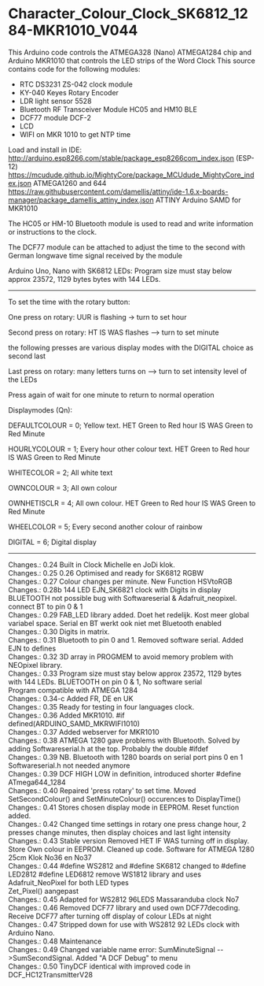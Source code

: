 # Character_Colour_Clock_SK6812_1284-MKR1010_V044
This Arduino code controls the ATMEGA328 (Nano) ATMEGA1284 chip and Arduino MKR1010 that controls the LED strips of the Word Clock
This source contains code for the following modules:  
- RTC DS3231 ZS-042 clock module
- KY-040 Keyes Rotary Encoder
- LDR light sensor 5528
- Bluetooth RF Transceiver Module HC05 and HM10 BLE
- DCF77 module DCF-2
- LCD
- WIFI on MKR 1010 to get NTP time

Load and install in IDE:
http://arduino.esp8266.com/stable/package_esp8266com_index.json  (ESP-12)
https://mcudude.github.io/MightyCore/package_MCUdude_MightyCore_index.json ATMEGA1260 and 644
https://raw.githubusercontent.com/damellis/attiny/ide-1.6.x-boards-manager/package_damellis_attiny_index.json ATTINY
Arduino SAMD for MKR1010

The HC05 or HM-10 Bluetooth module is used to read and write information or instructions to the clock.

The DCF77 module can be attached to adjust the time to the second with German longwave time signal received by the module

Arduino Uno, Nano with SK6812 LEDs: Program size must stay below approx 23572, 1129 bytes bytes with 144 LEDs.
************************************************************************************
To set the time with the rotary button:

One press on rotary: UUR is flashing -> turn to set hour

Second press on rotary: HT IS WAS flashes --> turn to set minute

the following presses are various display modes with the DIGITAL choice as second last

Last press on rotary: many letters turns on --> turn to set intensity level of the LEDs

Press again of wait for one minute to return to normal operation

Displaymodes (Qn):

DEFAULTCOLOUR = 0; Yellow text.  HET Green to Red hour IS WAS Green to Red Minute

HOURLYCOLOUR  = 1; Every hour other colour text. HET Green to Red hour IS WAS Green to Red Minute

WHITECOLOR    = 2; All white text

OWNCOLOUR     = 3; All own colour

OWNHETISCLR   = 4; All own colour. HET Green to Red hour IS WAS Green to Red Minute

WHEELCOLOR    = 5; Every second another colour of rainbow

DIGITAL       = 6; Digital display

************************************************************************************
Changes.: 0.24 Built in Clock Michelle en JoDi klok. <br>
Changes.: 0.25 0.26 Optimised and ready for SK6812 RGBW<br>
Changes.: 0.27 Colour changes per minute. New Function HSVtoRGB<br>
Changes.: 0.28b 144 LED EJN_SK6821 clock with Digits in display BLUETOOTH not possible bug with Softwareserial &amp; Adafruit_neopixel. connect BT to pin 0 &amp; 1<br>
Changes.: 0.29 FAB_LED library added. Doet het redelijk. Kost meer global variabel space. Serial en BT werkt ook niet met Bluetooth enabled<br>
Changes.: 0.30 Digits in matrix.<br>
Changes.: 0.31 Bluetooth to pin 0 and 1. Removed software serial. Added EJN to defines<br>
Changes.: 0.32 3D array in PROGMEM to avoid memory problem with NEOpixel library. <br>
Changes.: 0.33 Program size must stay below approx 23572, 1129 bytes with 144 LEDs. BLUETOOTH on pin 0 &amp; 1, No software serial<br>
Program compatible with ATMEGA 1284<br>
Changes.: 0.34-c Added FR, DE en UK<br>
Changes.: 0.35 Ready for testing in four languages clock. <br>
Changes.: 0.36 Added MKR1010. #if defined(ARDUINO_SAMD_MKRWIFI1010)<br>
Changes.: 0.37 Added webserver for MKR1010<br>
Changes.: 0.38 ATMEGA 1280 gave problems with Bluetooth. Solved by adding Softwareserial.h at the top. Probably the double #ifdef <br>
Changes.: 0.39 NB. Bluetooth with 1280 boards on serial port pins 0 en 1 Softwareserial.h not needed anymore<br>
Changes.: 0.39 DCF HIGH LOW in definition, introduced shorter #define ATmega644_1284<br>
Changes.: 0.40 Repaired 'press rotary' to set time. Moved SetSecondColour() and SetMinuteColour() occurences to DisplayTime()<br>
Changes.: 0.41 Stores chosen display mode in EEPROM. Reset function added. <br>
Changes.: 0.42 Changed time settings in rotary one press change hour, 2 presses change minutes, then display choices and last light intensity<br>
Changes.: 0.43 Stable version Removed HET IF WAS turning off in display. Store Own colour in EEPROM. Cleaned up code. Software for ATMEGA 1280 25cm Klok No36 en No37<br>
Changes.: 0.44 #define WS2812 and #define SK6812 changed to #define LED2812 #define LED6812 remove WS1812 library and uses Adafruit_NeoPixel for both LED types<br>
Zet_Pixel() aangepast<br>
Changes.: 0.45 Adapted for WS2812 96LEDS Massaranduba clock No7<br>
Changes.: 0.46 Removed DCF77 library and used own DCF77decoding. Receive DCF77 after turning off display of colour LEDs at night <br>
Changes.: 0.47 Stripped down for use with WS2812 92 LEDs clock with Arduino Nano.<br>
Changes.: 0.48 Maintenance<br>
Changes.: 0.49 Changed variable name error: SumMinuteSignal --&gt;SumSecondSignal. Added &quot;A DCF Debug&quot; to menu<br>
Changes.: 0.50 TinyDCF identical with improved code in DCF_HC12TransmitterV28

